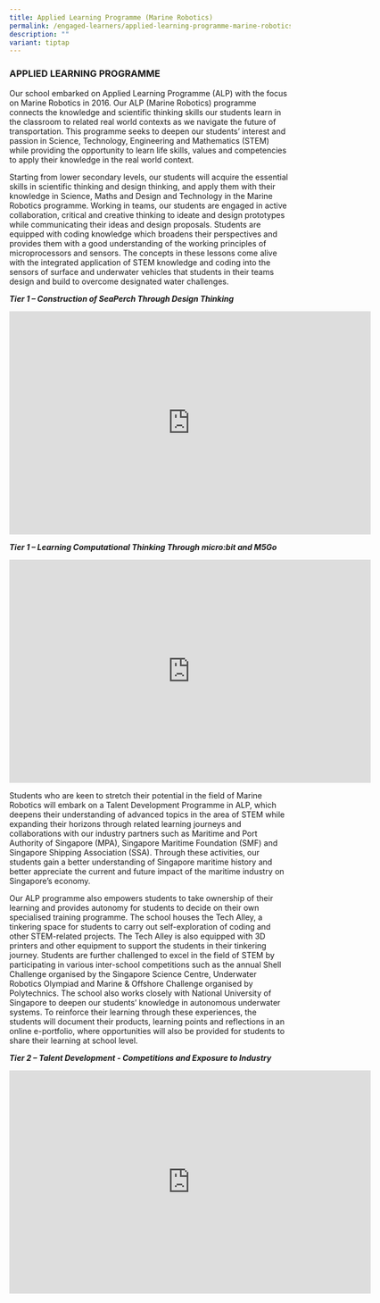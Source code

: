 ```yaml
---
title: Applied Learning Programme (Marine Robotics)
permalink: /engaged-learners/applied-learning-programme-marine-robotics/
description: ""
variant: tiptap
---
```

<h3>APPLIED LEARNING PROGRAMME</h3>
<p>Our school embarked on Applied Learning Programme (ALP) with the focus
on Marine Robotics in 2016. Our ALP (Marine Robotics) programme connects
the knowledge and scientific thinking skills our students learn in the
classroom to related real world contexts as we navigate the future of transportation.
This programme seeks to deepen our students’ interest and passion in Science,
Technology, Engineering and Mathematics (STEM) while providing the opportunity
to learn life skills, values and competencies to apply their knowledge
in the real world context.</p>
<p>Starting from lower secondary levels, our students will acquire the essential
skills in scientific thinking and design thinking, and apply them with
their knowledge in Science, Maths and Design and Technology in the Marine
Robotics programme. Working in teams, our students are engaged in active
collaboration, critical and creative thinking to ideate and design prototypes
while communicating their ideas and design proposals. Students are equipped
with coding knowledge which broadens their perspectives and provides them
with a good understanding of the working principles of microprocessors
and sensors. The concepts in these lessons come alive with the integrated
application of STEM knowledge and coding into the sensors of surface and
underwater vehicles that students in their teams design and build to overcome
designated water challenges.</p>
<p><strong><em>Tier 1 – Construction of SeaPerch Through Design Thinking</em></strong>
</p>
<div class="iframe-wrapper">
<iframe height="400" width="648" allowfullscreen="true" frameborder="0" src="https://docs.google.com/presentation/d/e/2PACX-1vSBYAUQ0c8-Sud43eOIqSvcfWlvBHWsXYccjmi5P2JAkjLeQuPJ2uF-y-2WnASvoNRuUqWFWMP9XiIB/embed?start=false&amp;loop=false&amp;delayms=3000"></iframe>
</div>
<p><strong><em>Tier 1 – Learning Computational Thinking Through micro:bit and M5Go</em></strong>
</p>
<div class="iframe-wrapper">
<iframe height="400" width="648" allowfullscreen="true" frameborder="0" src="https://docs.google.com/presentation/d/e/2PACX-1vQcPTomW9_px1we1yGUKE37HuDnKHJKCMmCgVrruErE3we1H-XuQCUjMTqk3sMJKOCeFfBoY1EXBDl2/embed?start=false&amp;loop=false&amp;delayms=3000"></iframe>
</div>
<p>Students who are keen to stretch their potential in the field of Marine
Robotics will embark on a Talent Development Programme in ALP, which deepens
their understanding of advanced topics in the area of STEM while expanding
their horizons through related learning journeys and collaborations with
our industry partners such as Maritime and Port Authority of Singapore
(MPA), Singapore Maritime Foundation (SMF) and Singapore Shipping Association
(SSA). Through these activities, our students gain a better understanding
of Singapore maritime history and better appreciate the current and future
impact of the maritime industry on Singapore’s economy.</p>
<p>Our ALP programme also empowers students to take ownership of their learning
and provides autonomy for students to decide on their own specialised training
programme. The school houses the Tech Alley, a tinkering space for students
to carry out self-exploration of coding and other STEM-related projects.
The Tech Alley is also equipped with 3D printers and other equipment to
support the students in their tinkering journey. Students are further challenged
to excel in the field of STEM by participating in various inter-school
competitions such as the annual Shell Challenge organised by the Singapore
Science Centre, Underwater Robotics Olympiad and Marine &amp; Offshore
Challenge organised by Polytechnics. The school also works closely with
National University of Singapore to deepen our students’ knowledge in autonomous
underwater systems. To reinforce their learning through these experiences,
the students will document their products, learning points and reflections
in an online e-portfolio, where opportunities will also be provided for
students to share their learning at school level.</p>
<p></p>
<p><strong><em>Tier 2 – Talent Development - Competitions and Exposure to Industry</em></strong>
</p>
<div class="iframe-wrapper">
<iframe height="400" width="648" allowfullscreen="true" frameborder="0" src="https://docs.google.com/presentation/d/e/2PACX-1vT37WSQFisnHN4WSMXRkNZsBKEceB0_h0NEKVWCtWlMaiL45InaWwwNZQEwGmVOUUzIitaX0cmoQDhl/embed?start=false&amp;loop=false&amp;delayms=3000"></iframe>
</div>
<p></p>